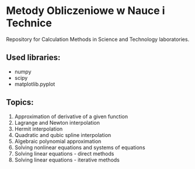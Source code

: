 # Metody Obliczeniowe w Nauce i Technice

Repository for Calculation Methods in Science and Technology laboratories.
## Used libraries:
- numpy
- scipy
- matplotlib.pyplot

## Topics:
1. Approximation of derivative of a given function
2. Lagrange and Newton interpolation
3. Hermit interpolation
4. Quadratic and qubic spline interpolation
5. Algebraic polynomial approximation
6. Solving nonlinear equations and systems of equations
7. Solving linear equations - direct methods
8. Solving linear equations  - iterative methods
